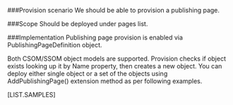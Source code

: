 <properties
	  pageTitle="PublishingPageDefinition"
    pageName="PublishingPageDefinition"
    parentPageId="spmeta2/definitions/sharepoint-standard"
/>

###Provision scenario
We should be able to provision a publishing page.

###Scope
Should be deployed under pages list.

###Implementation
Publishing page provision is enabled via PublishingPageDefinition object.

Both CSOM/SSOM object models are supported. 
Provision checks if object exists looking up it by Name property, then creates a new object. You can deploy either single object or a set of the objects using AddPublishingPage() extension method as per following examples.

[LIST.SAMPLES]